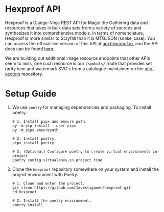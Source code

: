 # Hexproof API
Hexproof is a Django-Ninja REST API for Magic the Gathering data and resources that takes in bulk 
data sets from a variety of sources and synthesizes it into comprehensive models. In terms of 
nomenclature, Hexproof is more similar to Scryfall than it is MTGJSON (snake_case). You can 
access the official live version of this API at [api.hexproof.io](https://api.hexproof.io), and the
API docs can be found [here](https://api.hexproof.io/docs).

We are building out additional image resource endpoints that other APIs seem to miss, one such 
resource is our `/symbols/` route that provides set rarity icon and watermark SVG's from a 
catalogue maintained on the [mtg-vectors](https://github.com/Investigamer/mtg-vectors) repository.

# Setup Guide
1. We use `poetry` for managing dependencies and packaging. To install poetry:
    ```shell
    # 1: Install pipx and ensure path.
    py -m pip install --user pipx
    py -m pipx ensurepath
    
    # 2: Install poetry.
    pipx install poetry

    # 3: [Optional] Configure poetry to create virtual environments in-project
    poetry config virtualenvs.in-project true
    ```
2. Clone the `hexproof` repository somewhere on your system and install the project environment with Poetry.
    ```shell
    # 1: Clone and enter the project.
    git clone https://github.com/Investigamer/hexproof.git
    cd hexproof

    # 2: Install the poetry environment.
    poetry install
    ```
3. Initialize the database and run the django test server:
    ```shell
    # 1: Enter poetry environment
    poetry shell

    # 2: Initialize database
    python manage.py migrate

    # 2.A: [Optional] Create an admin user for accessing admin page
    python manage.py createsuperuser # Follow the prompts
   
    # 3: Run django test server
    python manage.py runserver
    ```
4. The project is set up and the test server is running! You can check out the admin page
at `http://127.0.0.1:8000/admin` or view the API docs at `http://127.0.0.1:8000/docs`.